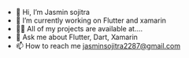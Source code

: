 - 👋 Hi, I’m Jasmin sojitra
- 🔭 I’m currently working on Flutter and xamarin
- 👨‍💻 All of my projects are available at....
- 💬 Ask me about Flutter, Dart, Xamarin
- 📫 How to reach me jasminsojitra2287@gmail.com

<!---
Jasminsojitra/Jasminsojitra is a ✨ special ✨ repository because its `README.md` (this file) appears on your GitHub profile.
You can click the Preview link to take a look at your changes.
--->
